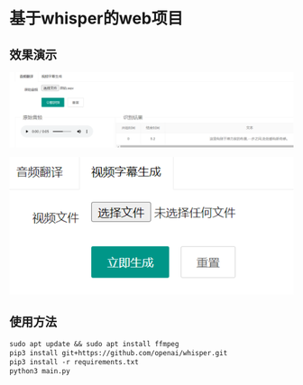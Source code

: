 # 基于whisper的web项目

## 效果演示

![](images/9d86f5c5.png)

![](images/f9bb8737.png)

## 使用方法
```shell
sudo apt update && sudo apt install ffmpeg
pip3 install git+https://github.com/openai/whisper.git 
pip3 install -r requirements.txt
python3 main.py
```

